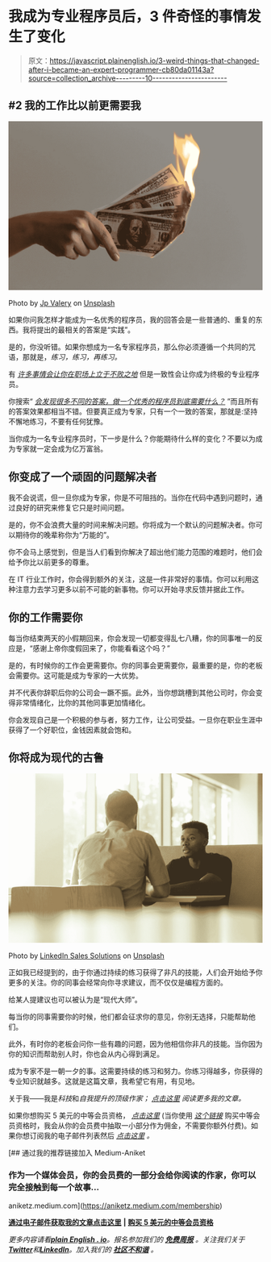 # 我成为专业程序员后，3 件奇怪的事情发生了变化

> 原文：<https://javascript.plainenglish.io/3-weird-things-that-changed-after-i-became-an-expert-programmer-cb80da01143a?source=collection_archive---------10----------------------->

## #2 我的工作比以前更需要我

![](img/81dc11feb737e1942a5554384b7df9ec.png)

Photo by [Jp Valery](https://unsplash.com/@jpvalery?utm_source=medium&utm_medium=referral) on [Unsplash](https://unsplash.com?utm_source=medium&utm_medium=referral)

如果你问我怎样才能成为一名优秀的程序员，我的回答会是一些普通的、重复的东西。我将提出的最相关的答案是“实践”。

是的，你没听错。如果你想成为一名专家程序员，那么你必须遵循一个共同的咒语，那就是，*练习，练习，再练习。*

有 [*许多事情会让你在职场上立于不败之地*](/3-things-that-will-make-you-invincible-in-your-workplace-f77cd0be451f) 但是一致性会让你成为终极的专业程序员。

你搜索“ [*会发现很多不同的答案，做一个优秀的程序员到底需要什么？*](/what-does-it-take-to-be-a-good-software-developer-c4b1d0f010e) ”而且所有的答案效果都相当不错。但要真正成为专家，只有一个一致的答案，那就是:坚持不懈地练习，不要有任何犹豫。

当你成为一名专业程序员时，下一步是什么？你能期待什么样的变化？不要以为成为专家就一定会成为亿万富翁。

## 你变成了一个顽固的问题解决者

我不会说谎，但一旦你成为专家，你是不可阻挡的。当你在代码中遇到问题时，通过良好的研究来修复它只是时间问题。

是的，你不会浪费大量的时间来解决问题。你将成为一个默认的问题解决者。你可以期待你的晚辈称你为“万能的”。

你不会马上感觉到，但是当人们看到你解决了超出他们能力范围的难题时，他们会给予你比以前更多的尊重。

在 IT 行业工作时，你会得到额外的关注，这是一件非常好的事情。你可以利用这种注意力去学习更多以前不可能的新事物。你可以开始寻求反馈并据此工作。

## 你的工作需要你

每当你结束两天的小假期回来，你会发现一切都变得乱七八糟，你的同事唯一的反应是，“感谢上帝你度假回来了，你能看看这个吗？”

是的，有时候你的工作会更需要你。你的同事会更需要你，最重要的是，你的老板会需要你。这可能是成为专家的一大优势。

并不代表你辞职后你的公司会一蹶不振。此外，当你想跳槽到其他公司时，你会变得非常情绪化，比你的其他同事更加情绪化。

你会发现自己是一个积极的参与者，努力工作，让公司受益。一旦你在职业生涯中获得了一个好职位，金钱因素就会饱和。

## 你将成为现代的古鲁

![](img/e7f14e5db0352cbc7c5e0ece9e43f96d.png)

Photo by [LinkedIn Sales Solutions](https://unsplash.com/@linkedinsalesnavigator?utm_source=medium&utm_medium=referral) on [Unsplash](https://unsplash.com?utm_source=medium&utm_medium=referral)

正如我已经提到的，由于你通过持续的练习获得了非凡的技能，人们会开始给予你更多的关注。你的同事会经常向你寻求建议，而不仅仅是编程方面的。

给某人提建议也可以被认为是“现代大师”。

每当你的同事需要你的时候，他们都会征求你的意见，你别无选择，只能帮助他们。

此外，有时你的老板会问你一些有趣的问题，因为他相信你非凡的技能。当你因为你的知识而帮助别人时，你也会从内心得到满足。

成为专家不是一朝一夕的事。这需要持续的练习和努力。你练习得越多，你获得的专业知识就越多。这就是这篇文章，我希望它有用，有见地。

关于我——我是*科技*和*自我提升的顶级作家；* [*点击这里*](https://aniketz.medium.com/) *阅读更多我的文章。*

如果你想购买 5 美元的中等会员资格， [*点击这里*](https://aniketz.medium.com/membership) (当你使用 [*这个链接*](https://aniketz.medium.com/membership) 购买中等会员资格时，我会从你的会员费中抽取一小部分作为佣金，不需要你额外付费)。如果你想订阅我的电子邮件列表然后 [*点击这里*](https://aniketz.medium.com/subscribe) *。*

[](https://aniketz.medium.com/membership) [## 通过我的推荐链接加入 Medium-Aniket

### 作为一个媒体会员，你的会员费的一部分会给你阅读的作家，你可以完全接触到每一个故事…

aniketz.medium.com](https://aniketz.medium.com/membership) 

[**通过电子邮件获取我的文章点击这里**](https://aniketz.medium.com/subscribe) **|** [**购买 5 美元的中等会员资格**](https://aniketz.medium.com/membership)

*更多内容请看*[***plain English . io***](https://plainenglish.io/)*。报名参加我们的* [***免费周报***](http://newsletter.plainenglish.io/) *。关注我们关于*[***Twitter***](https://twitter.com/inPlainEngHQ)*和*[***LinkedIn***](https://www.linkedin.com/company/inplainenglish/)*。加入我们的* [***社区不和谐***](https://discord.gg/GtDtUAvyhW) *。*